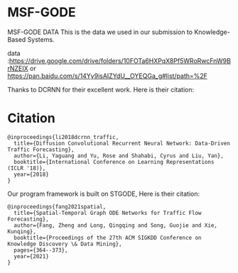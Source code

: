 # MSF-GODE

MSF-GODE DATA
This is the data we used in our submission to Knowledge-Based Systems.

data :https://drive.google.com/drive/folders/10FOTa6HXPqX8Pf5WRoRwcFnW9BrNZEIX or https://pan.baidu.com/s/14Yy9isAIZYdU__OYEQGa_g#list/path=%2F

Thanks to DCRNN for their excellent work. Here is their citation:

# Citation

```
@inproceedings{li2018dcrnn_traffic,
  title={Diffusion Convolutional Recurrent Neural Network: Data-Driven Traffic Forecasting},
  author={Li, Yaguang and Yu, Rose and Shahabi, Cyrus and Liu, Yan},
  booktitle={International Conference on Learning Representations (ICLR '18)},
  year={2018}
}
```

Our program framework is built on STGODE, Here is their citation:
```
@inproceedings{fang2021spatial,
  title={Spatial-Temporal Graph ODE Networks for Traffic Flow Forecasting},
  author={Fang, Zheng and Long, Qingqing and Song, Guojie and Xie, Kunqing},
  booktitle={Proceedings of the 27th ACM SIGKDD Conference on Knowledge Discovery \& Data Mining},
  pages={364--373},
  year={2021}
}
```

